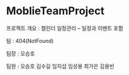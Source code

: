# MoblieTeamProject

프로젝트 개요 : 캘린더 일정관리 – 일정과 이벤트 포함

팀 : 404(NotFound)

팀장 : 오승호

팀원 : 오승호 김수길 임지섭 임성용 최가은 김용빈
